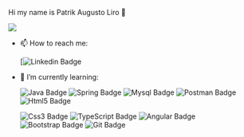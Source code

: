 Hi my name is Patrik Augusto Liro 👋

![](https://media.giphy.com/media/1nGi1Sio7ThRveZCt6/giphy.gif)

- 📫 How to reach me:

     [![Linkedin Badge](https://img.shields.io/badge/LinkedIn-0077B5?style=for-the-badge&logo=linkedin&logoColor=white&link=https://www.linkedin.com/in/patrik-augusto-liro-066345183/)

- 🌱 I’m currently learning:

     ![Java Badge](https://img.shields.io/badge/Java-ED8B00?style=for-the-badge&logo=java&logoColor=white)
     ![Spring Badge](https://img.shields.io/badge/Spring-6DB33F?style=for-the-badge&logo=spring&logoColor=white)
     ![Mysql Badge](https://img.shields.io/badge/MySQL-00000F?style=for-the-badge&logo=mysql&logoColor=white)
     ![Postman Badge](https://img.shields.io/badge/Postman-FF6C37?style=for-the-badge&logo=Postman&logoColor=white)
     ![Html5 Badge](https://img.shields.io/badge/HTML5-E34F26?style=for-the-badge&logo=html5&logoColor=white)
     
     ![Css3 Badge](https://img.shields.io/badge/CSS3-1572B6?style=for-the-badge&logo=css3&logoColor=white)
     ![TypeScript Badge](https://img.shields.io/badge/TypeScript-007ACC?style=for-the-badge&logo=typescript&logoColor=white)
     ![Angular Badge](https://img.shields.io/badge/Angular-DD0031?style=for-the-badge&logo=angular&logoColor=white) 
     ![Bootstrap Badge](https://img.shields.io/badge/Bootstrap-563D7C?style=for-the-badge&logo=bootstrap&logoColor=white)
     ![Git Badge](https://img.shields.io/badge/Git-F05032?style=for-the-badge&logo=git&logoColor=white)
<!--
**Patrik54-coder/Patrik54-coder** is a ✨ _special_ ✨ repository because its `README.md` (this file) appears on your GitHub profile.

